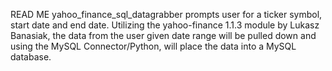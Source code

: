 READ ME
yahoo_finance_sql_datagrabber prompts user for a ticker symbol,
start date and end date.  Utilizing the yahoo-finance 1.1.3
module by Lukasz Banasiak, the data from the user given date range
will be pulled down and using the MySQL Connector/Python, will
place the data into a MySQL database.


